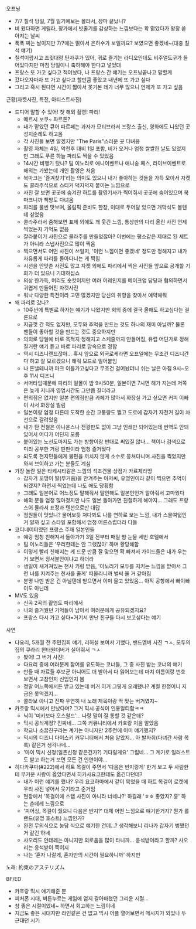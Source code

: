 오프닝
- 7/7 칠석 당일, 7월 일기예보는 몰라서, 장마 끝났니?
- 비 왔다하면 게릴라, 창가에서 빗줄기를 감상하는 느낌보다는 확 맑았다가 왕창 쏟아지는 날씨
- 푹푹 찌는 날이지만 7/7에는 맑아서 은하수가 보일까요? 보였으면 좋겠네~(대충 칠석 얘기)
- 칠석이랍시고 조릿대랑 탄자쿠가 있어, 귀로 즐기는 라디오인데도 비주얼도구가 들어있다지만 마침 당일이니 축하해야 한다고 넣었대
- 프랑스 또 가고 싶다고 적어놨다, 나 프랑스 간 얘기는 오프닝끝나고 말할게
- 갔다오자마자 또 가고 싶다고 할만큼 좋았고 내년에 또 가고 싶다
- 그리고 혹시 된다면 시간이 짧아서 못가본 데가 너무 많으니 언제가 또 가고 싶음

근황(자켓사진, 특전, 아티스트사진)
- 드디어 말할 수 있어! 첫 해외 촬영! 파리!
  - 메르시 보쿠~ 파르돈? 
  - 내가 맡았던 큐어 파르페는 과자가 모티브라서 프랑스 출신, 영화에도 나왔던 곳 성지순례도 하고옴
  - 각 사진들 보면 알겠지만 "The Paris"스러운 곳 다녀옴
  - 촬영 자체는 4일, 악천후 대비 1일 포함, 비가 오거나 엄청 쌀쌀한 날도 있었지만 그래도 푸른 하늘 파리도 찍을 수 있었음
  - 14시간 비행기 탔나? 팀 이노리로 애니이벤트나 애니송 페스, 라이브이벤트로 해외는 가봤는데 개인 촬영은 처음
  - 북마크는 '즐겨찾기'라는 의미도 있으니 내가 좋아하는 것들을 가득 모아서 자켓도 콜라주식으로 스티커 덕지덕지 붙이는 느낌으로
  - 사진 잘 보면 곳곳에 숨겨진 하트를 촬영기사가 찍어줘서 곳곳에 숨어있으며 북마크니까 책방도 다녀옴
  - 파리를 물씬 맛보며, 올림픽 준비도 한창, 이대로 두어달 있으면 개막식도 볼텐데 싶었음
  - 콜라주라서 줌해보면 표제 외에도 꽤 웃긴 느낌, 통상판의 다리 올린 사진 언제 찍었는지 기억도 없음
  - 잘라붙이기 사진으로 콜라주를 만들었잖아? 이번에는 평소같은 제대로 된 세트가 아니라 스냅사진으로 많이 찍음
  - 찍으면서도 어떤 사진이 쓰일지, '이런 느낌이면 좋겠네' 정도만 정해지고 내가 자유롭게 파리를 돌아다니는 게 찍힘
  - 시선을 안맞춘 사진도 많고 자켓 외에도 파리에서 찍은 사진들 앞으로 공개할 기회가 더 있으니 기대하십쇼
  - 의상 한가득, 머리도 숏컷이지만 여러 어레인지를 메이크업 담당과 협의하면서 귀엽게 만들어진 자켓사진
  - 워낙 다양한 특전이라 고민 많겠지만 당신의 취향을 찾아서 예약해줘
- 왜 파리로 갔나?
  - 10주년에 특별로 하자는 얘기가 나왔지만 회의 중에 결국 올해도 하고싶다는 결론으로
  - 지금껏 간 적도 없지만, 모두와 추억을 만드는 것도 하나의 재미 아닐까? 물론 팬들이 좋아할 것을 만드는 것도 중요하지만
  - 의외로 당일에 바로 목적지 정해지고 스케줄까지 만들어짐, 유럽 어딘가로 정해질거란 얘기 듣고 바로 파리로 맘속으로 정함
  - 역시 디즈니랜드잖아... 혹시 앞으로 외국로케라면 오프일에는 무조건 디즈니간다 하고 잘 모르겠으니 해줘 모드로 밀어붙임
  - 나 돈낼테니까 파크 이틀가고싶다고 무조건 걸어놨더니 쉬는 날은 아침 9시~오후 11시 디즈니
  - 서머타임때문에 파리의 일몰이 밤 9시50분, 일본이면 7시면 해가 지는데 저쪽은 늦게 지니까 영업시간도 그만큼 길더라고
  - 편의점은 없지만 일본 편의점만큼 카페가 많아서 화장실 가고 싶으면 커피 이빠이 사서 화장실 빌림
  - 일본이랑 엄청 다른데 도착한 순간 교통량도 쩔고 도로에 갑자기 자전거 길이 차선으로 갈려있음
  - 내가 탄 전철은 아나운스나 전광판도 없이 그냥 인쇄만 되어있는데 번역도 안돼있어서 어디가 어딘지 모름
  - 붙어있는 노선도마저도 가는 방향이랑 반대로 써있질 않나... 책이나 검색으로 미리 공부한 거랑 딴판이라 엄청 즐거웠다
  - 되도록 현지민들에게 불편을 끼치지 않게 소수로 뭉쳐다니며 사진을 찍었지만 와서 브이하고 가는 분들도 계심
- 가장 놀란 일은 타케시타같은 느낌의 석조건물 상점가 카르체라땅
  - 갑자기 꼬맹이 딸(무거움)을 안겨주는 아저씨, 유명인이라 같이 찍으면 추억이 되겠지? 하면서 찍었는데 나도 애도 당황함
  - 그래도 일본어로 어느정도 말해줘서 말안해도 일본인인거 알아줘서 고마웠다
  - 해외 분들 엄청 많아졌지만 나도 일본 돌아가면 친절하게 해야지... 그래도 프랑스어 몰라서 표정과 텐션으로만 대답
  - 점원들이 맛있니? 물어보듯 쳐다봐도 나를 연하로 보는 느낌, 내가 스물여덟인거 알까 싶고 스타일 포함해서 엄청 어른스럽더라 다들
- 코디네이터였던 프랑스 주재 일본인들
  - 얘랑 엄청 친해져서 돌아가기 3일 전부터 매일 밤 눈물 세번 호텔에서
  - 팀 이노리들은 '우리한테는 안 그랬잖아' 하며 황당해함
  - 이렇게 빨리 친해지는 게 드문 만큼 잘 맞으면 확 빠져서 가이드들은 내가 우는거 보면서 정서불안이냐고 하더라
  - 생일이 새겨져있는 천사 키링 받음, '이노리가 모두를 지키는 느낌을 받아서 그런 너를 지켜주는 천사를 줄게' 떠올리니까 벌써 울 거 같아짐
  - 분명 나만 받은 건 아닐텐데 받으면서 이미 울고 있었음... 아직 공항에서 빠이빠이도 아닌데
- MV도 있음
  - 신곡 2곡의 촬영도 파리에서
  - 나의 즐거웠던 기억들이 남아서 여러분에게 공유되겠지요?
  - 프랑스 다시 가고 싶다=거기서 만난 친구들 다시 보고싶다는 얘기

사연
- 다요리, 5개월 전 주민집회 얘기, 리허설 보여서 기뻤다, 밴드멤버 사진 ㄱㅅ, 모두의 집의 쿠라리 윈터원더버거 실어줘서 ㄱㅅ
  - 봤어! 그 버거 사진!
  - 다요리 중에 여러분께 참여를 유도하는 코너들, 그 중 사진 받는 코너의 얘기
  - 만들 때 자료들 후보군 아니어도 더 받아서 다 읽어보는데 마치 이름이랑 번호 보면서 고참인지 신입인지 봄
  - 정말 어느쪽에서든 받고 있는데 버거 이거 그렇게 오래됐나? 계절 한정이니 지금은 못먹겠지...
  - 콜라보 아니고 진짜 우연히 내 노래 제목이랑 딱 맞는 버거였지~
- 카호랑 믹시에서 만났다며? 그거 믹시 공식이 인용알티함ㅋㅋ
  - 닉이 '미키보다 오스왈드'... 나랑 말이 잘 통할 것 같은데?
  - 믹시 공식계정? 진짜네... 그쪽 커뮤니티에서 카호랑 처음 알았음
  - 학교나 소꿉친구라는 계기는 아니지만 2주전에 이미 얘기했지? 
  - 믹시의 디즈니 다이스키 커뮤니티에서 처음 알았지... 아 발자취(다녀간 사람 목록) 같은거 생각나네... 
  - '마이 믹시 신청(일촌신청 같은건가?) 기다릴게요' 그립네... 그 계기로 일러스트도 받고 하는거 보면 모든 건 인연이야...
- 히다카쿠마(#222)에서 하트 목걸이 주면서 '다음은 반지랑게' 한거 보고 두 사람한테 무거운 사랑이 옳았다면서 히카사요코한테도 옮긴다던데?
  - 내가 이런 얘기를 했나? 우리 요코하마에서 같이 묵었을 때 하트 목걸이 로켓에 우리 사진 넣어서 웃기라고 준거임
  - 현장에서 '목걸이에 스탭 사진이 아니라 너네냐?' 하길래 'ㅎㅎ 좋았지? 흥' 하는 츤데레 느낌으로 
  - '피어싱, 목걸이 줬으니 다음은 반지?' 대체 어떤 느낌으로 얘기한거지? 뭔가 롤랜드(유명 호스트) 느낌인가? 
  - 완전 무의식으로 농담 식으로 얘기한 건데...? 생각해보니 리나가 갑자기 벙쪘던거 같긴 하네
  - 사오리도 얀데레는 아니지만 외로움을 많이 타니까... 응석받이라고 할까? 사오리는 응석받이 쪽이지
  - 나는 '혼자 나갈게, 혼자만의 시간이 필요하니까' 하지만

노래: 約束のアステリズム

BF/ED
- 카호랑 믹시 얘기해준 분
- 피처폰 시대, 버튼누르는 게임에 엄지 갈아바쳤던 그리운 시절...
- 참 좋은 시절이었네~ 하면서 회고하는 느낌이네
- 지금도 좋은 시대지만 라인같은 건 없고 믹시 어플 열어보면서 메시지가 와있나 두근대던 시기